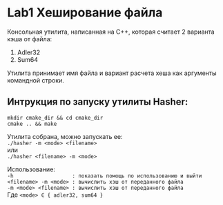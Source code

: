 # Lab1 Хеширование файла

Консольная утилита, написанная на C++, которая считает 2 варианта кэша от файла:

1. Adler32
2. Sum64

Утилита принимает имя файла и вариант расчета хеша как аргументы командной строки.

## Интрукция по запуску утилиты Hasher:
``mkdir cmake_dir && cd cmake_dir``  
``cmake .. && make``  

Утилита собрана, можно запускать ее:  
``./hasher -m <mode> <filename>``   
или  
``./hasher <filename> -m <mode>`` 

Использование:  
``-h                   : показать помощь по использованию и выйти``  
``<filename> -m <mode> : вычислить хэш от переданного файла``  
``-m <mode> <filename> : вычислить хэш от переданного файла``  
Где ``<mode> ∈ { adler32, sum64 }``  
